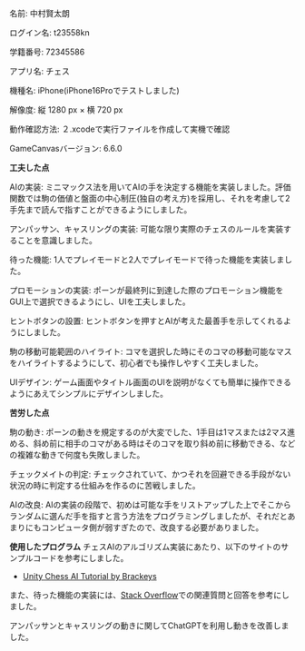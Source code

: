 名前: 中村賢太朗

ログイン名: t23558kn

学籍番号: 72345586

アプリ名: チェス

機種名: iPhone(iPhone16Proでテストしました)

解像度: 縦 1280 px × 横 720 px

動作確認方法: ２.xcodeで実行ファイルを作成して実機で確認

GameCanvasバージョン: 6.6.0

**工夫した点**

AIの実装: ミニマックス法を用いてAIの手を決定する機能を実装しました。評価関数では駒の価値と盤面の中心制圧(独自の考え方)を採用し、それを考慮して2手先まで読んで指すことができるようにしました。

アンパッサン、キャスリングの実装: 可能な限り実際のチェスのルールを実装することを意識しました。

待った機能: 1人でプレイモードと2人でプレイモードで待った機能を実装しました。

プロモーションの実装: ポーンが最終列に到達した際のプロモーション機能をGUI上で選択できるようにし、UIを工夫しました。

ヒントボタンの設置: ヒントボタンを押すとAIが考えた最善手を示してくれるようにしました。

駒の移動可能範囲のハイライト: コマを選択した時にそのコマの移動可能なマスをハイライトするようにして、初心者でも操作しやすく工夫しました。

UIデザイン: ゲーム画面やタイトル画面のUIを説明がなくても簡単に操作できるようにあえてシンプルにデザインしました。

**苦労した点**

駒の動き: ポーンの動きを規定するのが大変でした、1手目は1マスまたは2マス進める、斜め前に相手のコマがある時はそのコマを取り斜め前に移動できる、などの複雑な動きで何度も失敗しました。

チェックメイトの判定: チェックされていて、かつそれを回避できる手段がない状況の時に判定する仕組みを作るのに苦戦しました。

AIの改良: AIの実装の段階で、初めは可能な手をリストアップした上でそこからランダムに選んだ手を指すと言う方法をプログラミングしましたが、それだとあまりにもコンピュータ側が弱すぎたので、改良する必要がありました。

**使用したプログラム**
チェスAIのアルゴリズム実装にあたり、以下のサイトのサンプルコードを参考にしました。
- [Unity Chess AI Tutorial by Brackeys](https://www.youtube.com/user/Brackeys)

また、待った機能の実装には、[Stack Overflow](https://stackoverflow.com/)での関連質問と回答を参考にしました。

アンパッサンとキャスリングの動きに関してChatGPTを利用し動きを改善しました。



<!---
Ken10404/Ken10404 is a ✨ special ✨ repository because its `README.md` (this file) appears on your GitHub profile.
You can click the Preview link to take a look at your changes.
--->
